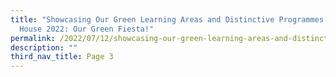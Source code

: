 ```yaml
---
title: "Showcasing Our Green Learning Areas and Distinctive Programmes at Open
  House 2022: Our Green Fiesta!"
permalink: /2022/07/12/showcasing-our-green-learning-areas-and-distinctive-programmes-at-open-house-2022/
description: ""
third_nav_title: Page 3
---
```

